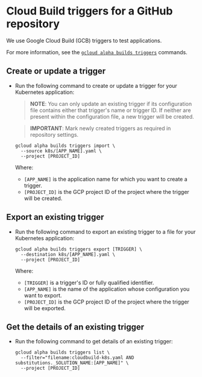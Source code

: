 # Cloud Build triggers for a GitHub repository

We use Google Cloud Build (GCB) triggers to test applications.

For more information, see the
[`gcloud alpha builds triggers`](https://cloud.google.com/sdk/gcloud/reference/alpha/builds/triggers/)
commands.

## Create or update a trigger

*   Run the following command to create or update a trigger for your Kubernetes
    application:

    > **NOTE**: You can only update an existing trigger if its
    > configuration file contains either that trigger's name or trigger
    > ID. If neither are present within the configuration file, a new
    > trigger will be created.

    > **IMPORTANT**: Mark newly created triggers as required in repository settings.

    ```shell
    gcloud alpha builds triggers import \
      --source k8s/[APP_NAME].yaml \
      --project [PROJECT_ID]
    ```

    Where:

    *   `[APP_NAME]` is the application name for which you want to create a
        trigger.
    *   `[PROJECT_ID]` is the GCP project ID of the project where the trigger will be created.

## Export an existing trigger

*   Run the following command to export an existing trigger to a file for your
    Kubernetes application:

    ```shell
    gcloud alpha builds triggers export [TRIGGER] \
      --destination k8s/[APP_NAME].yaml \
      --project [PROJECT_ID]
    ```

    Where:

    *   `[TRIGGER]` is a trigger's ID or fully qualified identifier.
    *   `[APP_NAME]` is the name of the application whose configuration you want to
        export.
    *   `[PROJECT_ID]` is the GCP project ID of the project where the trigger will
        be exported.

## Get the details of an existing trigger

*   Run the following command to get details of an existing trigger:

    ```shell
    gcloud alpha builds triggers list \
      --filter="filename:cloudbuild-k8s.yaml AND substitutions._SOLUTION_NAME:[APP_NAME]" \
      --project [PROJECT_ID]
    ```
